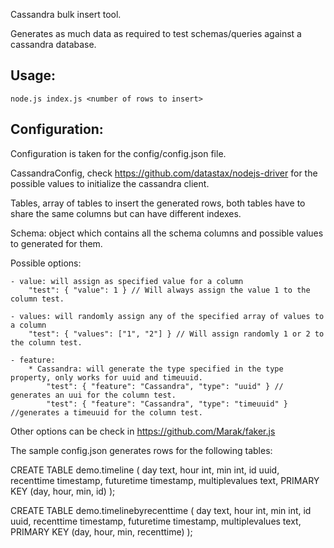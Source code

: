 Cassandra bulk insert tool.

Generates as much data as required to test schemas/queries against a cassandra database.

## Usage:
	node.js index.js <number of rows to insert>

## Configuration:
Configuration is taken for the config/config.json file.

CassandraConfig, check https://github.com/datastax/nodejs-driver for the possible values to initialize the cassandra client.

Tables, array of tables to insert the generated rows, both tables have to share the same columns but can have different indexes.

Schema: object which contains all the schema columns and possible values to generated for them.

Possible options: 

	- value: will assign as specified value for a column
		"test": { "value": 1 } // Will always assign the value 1 to the column test.

	- values: will randomly assign any of the specified array of values to a column
		"test": { "values": ["1", "2"] } // Will assign randomly 1 or 2 to the column test.

	- feature:
		* Cassandra: will generate the type specified in the type property, only works for uuid and timeuuid.
			"test": { "feature": "Cassandra", "type": "uuid" } // generates an uui for the column test.
			"test": { "feature": "Cassandra", "type": "timeuuid" } //generates a timeuuid for the column test. 
		
		
Other options can be check in https://github.com/Marak/faker.js

The sample config.json generates rows for the following tables:

CREATE TABLE demo.timeline (
    day text,
    hour int,
    min int,
    id uuid,
    recenttime timestamp,
    futuretime timestamp,
    multiplevalues text,
    PRIMARY KEY (day, hour, min, id)
);

CREATE TABLE demo.timelinebyrecenttime (
    day text,
    hour int,
    min int,
    id uuid,
    recenttime timestamp,
    futuretime timestamp,
    multiplevalues text,
    PRIMARY KEY (day, hour, min, recenttime)
);
